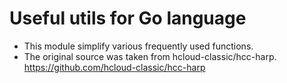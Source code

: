 # Useful utils for Go language
- This module simplify various frequently used functions.
- The original source was taken from hcloud-classic/hcc-harp.<br>
  https://github.com/hcloud-classic/hcc-harp